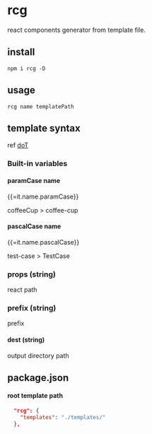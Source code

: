 # rcg
react components generator from template file.



## install

```
npm i rcg -D
```

## usage

```
rcg name templatePath
```

## template syntax

ref [ doT](http://olado.github.io/doT/)

### Built-in variables

#### paramCase name

{{=it.name.paramCase}}


coffeeCup > coffee-cup

#### pascalCase name

{{=it.name.pascalCase}}


test-case > TestCase



### props (string)

react path

### prefix (string)

prefix

#### dest (string)

output directory path

## package.json


#### root template path

```json
  "rcg": {
    "templates": "./templates/"
  },
```